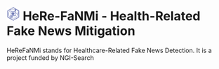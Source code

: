 # <img src="./assests/logo.png" alt="drawing" style="width:30px;"/> HeRe-FaNMi - Health-Related Fake News Mitigation


HeReFaNMi stands for Healthcare-Related Fake News Detection. It is a project funded by NGI-Search 
